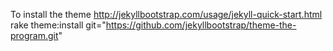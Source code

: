 To install the theme
http://jekyllbootstrap.com/usage/jekyll-quick-start.html
rake theme:install git="https://github.com/jekyllbootstrap/theme-the-program.git"
